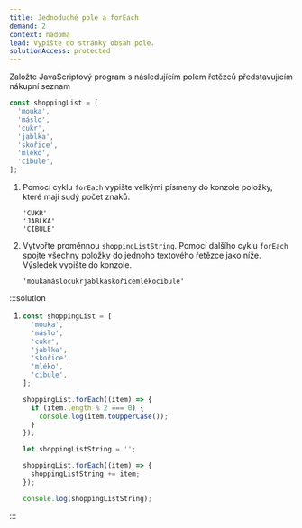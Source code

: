```yaml
---
title: Jednoduché pole a forEach
demand: 2
context: nadoma
lead: Vypište do stránky obsah pole.
solutionAccess: protected
---
```


Založte JavaScriptový program s následujícím polem řetězců představujícím nákupní seznam

```js
const shoppingList = [
  'mouka',
  'máslo',
  'cukr',
  'jablka',
  'skořice',
  'mléko',
  'cibule',
];
```

1. Pomocí cyklu `forEach` vypište velkými písmeny do konzole položky, které mají sudý počet znaků.

   ```
   'CUKR'
   'JABLKA'
   'CIBULE'
   ```

1. Vytvořte proměnnou `shoppingListString`. Pomocí dalšího cyklu `forEach` spojte všechny položky do jednoho textového řetězce jako níže. Výsledek vypište do konzole.

   ```
   'moukamáslocukrjablkaskořicemlékocibule'
   ```

:::solution

1. ```js
   const shoppingList = [
     'mouka',
     'máslo',
     'cukr',
     'jablka',
     'skořice',
     'mléko',
     'cibule',
   ];

   shoppingList.forEach((item) => {
     if (item.length % 2 === 0) {
       console.log(item.toUpperCase());
     }
   });

   let shoppingListString = '';

   shoppingList.forEach((item) => {
     shoppingListString += item;
   });

   console.log(shoppingListString);
   ```

:::
